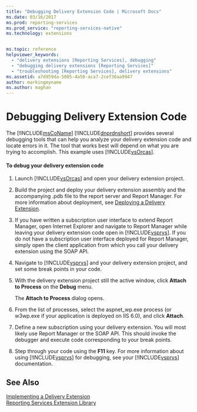 ```yaml
---
title: "Debugging Delivery Extension Code | Microsoft Docs"
ms.date: 03/16/2017
ms.prod: reporting-services
ms.prod_service: "reporting-services-native"
ms.technology: extensions


ms.topic: reference
helpviewer_keywords: 
  - "delivery extensions [Reporting Services], debugging"
  - "debugging delivery extensions [Reporting Services]"
  - "troubleshooting [Reporting Services], delivery extensions"
ms.assetid: a7d959da-5005-4a50-aca7-2cef36aa9947
author: markingmyname
ms.author: maghan
---
```

# Debugging Delivery Extension Code
  The [!INCLUDE[msCoName](../../../includes/msconame-md.md)] [!INCLUDE[dnprdnshort](../../../includes/dnprdnshort-md.md)] provides several debugging tools that can help you analyze your delivery extension code and locate errors in it. The tool that works best will depend on what you are trying to accomplish. This example uses [!INCLUDE[vsOrcas](../../../includes/vsorcas-md.md)].  
  
#### To debug your delivery extension code  
  
1.  Launch [!INCLUDE[vsOrcas](../../../includes/vsorcas-md.md)] and open your delivery extension project.  
  
2.  Build the project and deploy your delivery extension assembly and the accompanying .pdb file to the report server and Report Manager. For more information about deployment, see [Deploying a Delivery Extension](../../../reporting-services/extensions/delivery-extension/deploying-a-delivery-extension.md).  
  
3.  If you have written a subscription user interface to extend Report Manager, open Internet Explorer and navigate to Report Manager while leaving your delivery extension code open in [!INCLUDE[vsprvs](../../../includes/vsprvs-md.md)]. If you do not have a subscription user interface deployed for Report Manager, simply open the client application from which you call your delivery extension using the SOAP API.  
  
4.  Navigate to [!INCLUDE[vsprvs](../../../includes/vsprvs-md.md)] and your delivery extension project, and set some break points in your code.  
  
5.  With the delivery extension project still the active window, click **Attach to Process** on the **Debug** menu.  
  
     The **Attach to Process** dialog opens.  
  
6.  From the list of processes, select the aspnet_wp.exe process (or w3wp.exe if your application is deployed on IIS 6.0), and click **Attach**.  
  
7.  Define a new subscription using your delivery extension. You will most likely use Report Manager or the SOAP API. This should invoke the debugger and execute code corresponding to your break points.  
  
8.  Step through your code using the **F11** key. For more information about using [!INCLUDE[vsprvs](../../../includes/vsprvs-md.md)] for debugging, see your [!INCLUDE[vsprvs](../../../includes/vsprvs-md.md)] documentation.  
  
## See Also  
 [Implementing a Delivery Extension](../../../reporting-services/extensions/delivery-extension/implementing-a-delivery-extension.md)   
 [Reporting Services Extension Library](../../../reporting-services/extensions/reporting-services-extension-library.md)  
  
  
